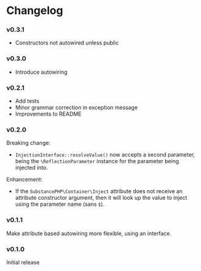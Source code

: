 # Changelog

### v0.3.1

* Constructors not autowired unless public

### v0.3.0

* Introduce autowiring

### v0.2.1

* Add tests
* Minor grammar correction in exception message
* Improvements to README

### v0.2.0

Breaking change:
* `InjectionInterface::resolveValue()` now accepts a second parameter, being the `\ReflectionParameter`
  instance for the parameter being injected into.

Enhancement:
* If the `SubstancePHP\Container\Inject` attribute does not receive an attribute constructor argument, then
  it will look up the value to inject using the parameter name (sans `$`).

### v0.1.1

Make attribute based autowiring more flexible, using an interface.

### v0.1.0

Initial release
